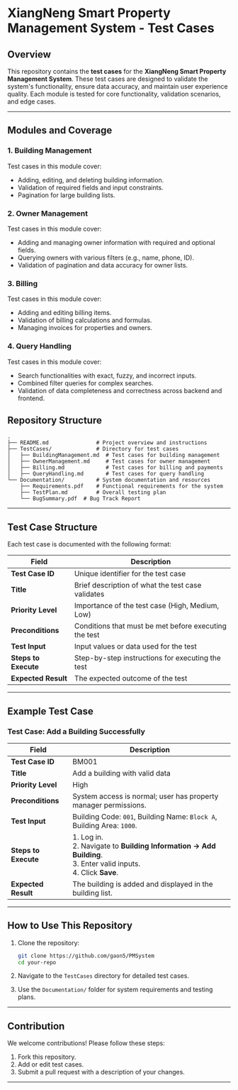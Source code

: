 

# XiangNeng Smart Property Management System - Test Cases

## Overview

This repository contains the **test cases** for the **XiangNeng Smart Property Management System**. These test cases are designed to validate the system's functionality, ensure data accuracy, and maintain user experience quality. Each module is tested for core functionality, validation scenarios, and edge cases.

---

## Modules and Coverage

### 1. **Building Management**
Test cases in this module cover:
- Adding, editing, and deleting building information.
- Validation of required fields and input constraints.
- Pagination for large building lists.

### 2. **Owner Management**
Test cases in this module cover:
- Adding and managing owner information with required and optional fields.
- Querying owners with various filters (e.g., name, phone, ID).
- Validation of pagination and data accuracy for owner lists.

### 3. **Billing**
Test cases in this module cover:
- Adding and editing billing items.
- Validation of billing calculations and formulas.
- Managing invoices for properties and owners.

### 4. **Query Handling**
Test cases in this module cover:
- Search functionalities with exact, fuzzy, and incorrect inputs.
- Combined filter queries for complex searches.
- Validation of data completeness and correctness across backend and frontend.


## Repository Structure

```
.
├── README.md               # Project overview and instructions
├── TestCases/              # Directory for test cases
│   ├── BuildingManagement.md  # Test cases for building management
│   ├── OwnerManagement.md     # Test cases for owner management
│   ├── Billing.md             # Test cases for billing and payments
│   ├── QueryHandling.md       # Test cases for query handling
└── Documentation/          # System documentation and resources
    ├── Requirements.pdf    # Functional requirements for the system
    ├── TestPlan.md         # Overall testing plan
    └── BugSummary.pdf  # Bug Track Report
```

---

## Test Case Structure

Each test case is documented with the following format:

| Field               | Description                                                                 |
|---------------------|-----------------------------------------------------------------------------|
| **Test Case ID**    | Unique identifier for the test case                                        |
| **Title**           | Brief description of what the test case validates                         |
| **Priority Level**  | Importance of the test case (High, Medium, Low)                           |
| **Preconditions**   | Conditions that must be met before executing the test                     |
| **Test Input**      | Input values or data used for the test                                    |
| **Steps to Execute**| Step-by-step instructions for executing the test                          |
| **Expected Result** | The expected outcome of the test                                          |

---

## Example Test Case

### Test Case: Add a Building Successfully

| Field               | Description                                                                 |
|---------------------|-----------------------------------------------------------------------------|
| **Test Case ID**    | BM001                                                                      |
| **Title**           | Add a building with valid data                                             |
| **Priority Level**  | High                                                                       |
| **Preconditions**   | System access is normal; user has property manager permissions.            |
| **Test Input**      | Building Code: `001`, Building Name: `Block A`, Building Area: `1000`.      |
| **Steps to Execute**| 1. Log in.<br>2. Navigate to **Building Information → Add Building**.<br>3. Enter valid inputs.<br>4. Click **Save**. |
| **Expected Result** | The building is added and displayed in the building list.                  |

---

## How to Use This Repository

1. Clone the repository:
   ```bash
   git clone https://github.com/gaon5/PMSystem
   cd your-repo
   ```

2. Navigate to the `TestCases` directory for detailed test cases.

3. Use the `Documentation/` folder for system requirements and testing plans.

---

## Contribution

We welcome contributions! Please follow these steps:
1. Fork this repository.
2. Add or edit test cases.
3. Submit a pull request with a description of your changes.

---

